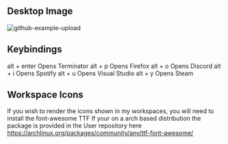 ## Desktop Image
![github-example-upload](https://user-images.githubusercontent.com/74705524/104406391-2e15c500-552d-11eb-9f36-792a56aee9ad.png)


## Keybindings
alt + enter  Opens Terminator
alt + p      Opens Firefox
alt + o      Opens Discord
alt + i      Opens Spotify
alt + u      Opens Visual Studio
alt + y      Opens Steam

## Workspace Icons
If you wish to render the icons shown in my workspaces, you will need to install the font-awesome TTF
If your on a arch based distribution the package is provided in the User repository here 
https://archlinux.org/packages/community/any/ttf-font-awesome/

